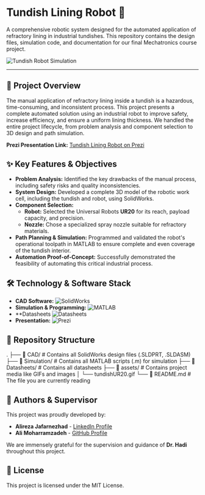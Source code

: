 # Tundish Lining Robot 🦾

A comprehensive robotic system designed for the automated application of refractory lining in industrial tundishes. This repository contains the design files, simulation code, and documentation for our final Mechatronics course project.

![Tundish Robot Simulation](./assets/tundishUR20.gif)

---

## 📜 Project Overview

The manual application of refractory lining inside a tundish is a hazardous, time-consuming, and inconsistent process. This project presents a complete automated solution using an industrial robot to improve safety, increase efficiency, and ensure a uniform lining thickness. We handled the entire project lifecycle, from problem analysis and component selection to 3D design and path simulation.

**Prezi Presentation Link:** [Tundish Lining Robot on Prezi](https://prezi.com/view/IGm1Mo9iTPEnZJsV96Pa/)

## ✨ Key Features & Objectives

- **Problem Analysis:** Identified the key drawbacks of the manual process, including safety risks and quality inconsistencies.
- **System Design:** Developed a complete 3D model of the robotic work cell, including the tundish and robot, using SolidWorks.
- **Component Selection:**
    - **Robot:** Selected the Universal Robots **UR20** for its reach, payload capacity, and precision.
    - **Nozzle:** Chose a specialized spray nozzle suitable for refractory materials.
- **Path Planning & Simulation:** Programmed and validated the robot's operational toolpath in MATLAB to ensure complete and even coverage of the tundish interior.
- **Automation Proof-of-Concept:** Successfully demonstrated the feasibility of automating this critical industrial process.

## 🛠️ Technology & Software Stack

- **CAD Software:** ![SolidWorks](CAD)
- **Simulation & Programming:** ![MATLAB]([https://img.shields.io/badge/MATLAB-0076A8?style=for-the-badge&logo=mathworks&logoColor=white](https://github.com/AlirezaJMO/Tundish-Lining-Robot/tree/1f918ae4ecbdd1daf0ff5255b2d36b7d8714df40/MatlabFiles))
- **Datasheets ![Datasheets](Datasheets)
- **Presentation:** ![Prezi](https://img.shields.io/badge/Prezi-3D4146?style=for-the-badge&logo=prezi&logoColor=white)

## 📁 Repository Structure


.
├── 📂 CAD/                      # Contains all SolidWorks design files (.SLDPRT, .SLDASM)
├── 📂 Simulation/               # Contains all MATLAB scripts (.m) for simulation
├── 📂 Datasheets/               # Contains all datasheets
├── 📂 assets/                   # Contains project media like GIFs and images
│   └── tundishUR20.gif
└── 📄 README.md                # The file you are currently reading


## 👥 Authors & Supervisor

This project was proudly developed by:

- **Alireza Jafarnezhad** - [LinkedIn Profile](https://www.linkedin.com/in/alireza-jmo/)
- **Ali Moharramzadeh** - [GitHub Profile](https://github.com/alipgm)

We are immensely grateful for the supervision and guidance of **Dr. Hadi** throughout this project.

## 📄 License

This project is licensed under the MIT License.
